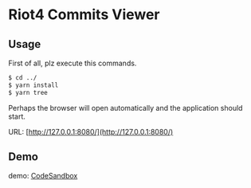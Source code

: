 # Riot4 Commits Viewer

## Usage

First of all, plz execute this commands.

```cmd
$ cd ../
$ yarn install
$ yarn tree
```

Perhaps the browser will open automatically and the application should start.

URL: [http://127.0.0.1:8080/](http://127.0.0.1:8080/)

## Demo

demo: [CodeSandbox](https://codesandbox.io/embed/riot4-tree-viewer-575uw)
